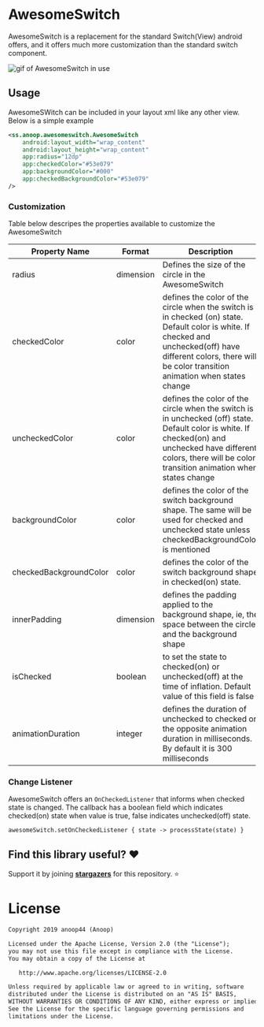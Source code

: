 # AwesomeSwitch
AwesomeSwitch is a replacement for the standard Switch(View) android offers, and it offers much more customization than the standard switch component.

![gif of AwesomeSwitch in use](https://github.com/anoop44/AwesomeSwitch/art/awesome-switch.gif)


## Usage
AwesomeSWitch can be included in your layout xml like any other view. Below is a simple example

```xml 
<ss.anoop.awesomeswitch.AwesomeSwitch
    android:layout_width="wrap_content"
    android:layout_height="wrap_content"
    app:radius="12dp"
    app:checkedColor="#53e079"
    app:backgroundColor="#000"
    app:checkedBackgroundColor="#53e079"
/>
```
### Customization

Table below descripes the properties available to customize the AwesomeSwitch

| Property Name          | Format    | Description                                                                                                                                                                                                          |
|------------------------|-----------|----------------------------------------------------------------------------------------------------------------------------------------------------------------------------------------------------------------------|
| radius                 | dimension | Defines the size of the circle in the AwesomeSwitch                                                                                                                                                                  |
| checkedColor           | color     | defines the color of the circle when the switch is in checked (on) state. Default color is white. If checked and unchecked(off) have different colors, there will be color transition animation when states change   |
| uncheckedColor         | color     | defines the color of the circle when the switch is in unchecked (off) state. Default color is white. If checked(on) and unchecked have different colors, there will be color transition animation when states change |
| backgroundColor        | color     | defines the color of the switch background shape. The same will be used for checked and unchecked state unless checkedBackgroundColor is mentioned                                                                   |
| checkedBackgroundColor | color     | defines the color of the switch background shape in checked(on) state.                                                                                                                                               |
| innerPadding           | dimension | defines the padding applied to the background shape, ie, the space between the circle and the background shape                                                                                                       |
| isChecked              | boolean   | to set the state to checked(on) or unchecked(off) at the time of inflation. Default value of this field is false                                                                                                     |
| animationDuration      | integer   | defines the duration of unchecked to checked or the opposite animation duration in milliseconds. By default it is 300 milliseconds                                                                                   |

### Change Listener
AwesomeSwitch offers an `OnCheckedListener` that informs when checked state is changed. The callback has a boolean field which indicates checked(on) state when value is true, false indicates unchecked(off) state.

`awesomeSwitch.setOnCheckedListener { state -> processState(state) }`


## Find this library useful? :heart:
Support it by joining __[stargazers](https://github.com/anoop44/AwesomeSwitch/stargazers)__ for this repository. :star:

# License
```xml
Copyright 2019 anoop44 (Anoop)

Licensed under the Apache License, Version 2.0 (the "License");
you may not use this file except in compliance with the License.
You may obtain a copy of the License at

   http://www.apache.org/licenses/LICENSE-2.0

Unless required by applicable law or agreed to in writing, software
distributed under the License is distributed on an "AS IS" BASIS,
WITHOUT WARRANTIES OR CONDITIONS OF ANY KIND, either express or implied.
See the License for the specific language governing permissions and
limitations under the License.
```


